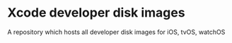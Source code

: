 # Xcode developer disk images
A repository which hosts all developer disk images for iOS, tvOS, watchOS
